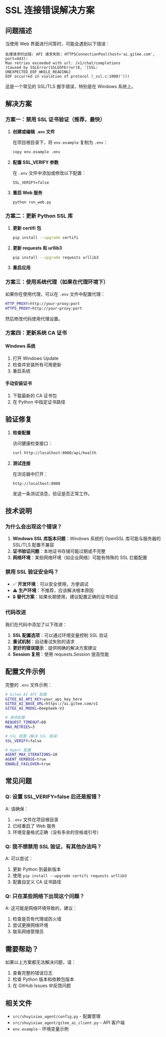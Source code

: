 # SSL 连接错误解决方案

## 问题描述

当使用 Web 界面进行问答时，可能会遇到以下错误：

```
处理请求时出错: API 请求失败: HTTPSConnectionPool(host='ai.gitee.com', port=443): 
Max retries exceeded with url: /v1/chat/completions 
(Caused by SSLError(SSLEOFError(8, '[SSL: UNEXPECTED_EOF_WHILE_READING] 
EOF occurred in violation of protocol (_ssl.c:1000)')))
```

这是一个常见的 SSL/TLS 握手错误，特别是在 Windows 系统上。

## 解决方案

### 方案一：禁用 SSL 证书验证（推荐，最快）

1. **创建或编辑 `.env` 文件**
   
   在项目根目录下，将 `env.example` 复制为 `.env`：
   ```bash
   copy env.example .env
   ```

2. **配置 SSL_VERIFY 参数**
   
   在 `.env` 文件中添加或修改以下配置：
   ```
   SSL_VERIFY=false
   ```

3. **重启 Web 服务**
   ```bash
   python run_web.py
   ```

### 方案二：更新 Python SSL 库

1. **更新 certifi 包**
   ```bash
   pip install --upgrade certifi
   ```

2. **更新 requests 和 urllib3**
   ```bash
   pip install --upgrade requests urllib3
   ```

3. **重启应用**

### 方案三：使用系统代理（如果在代理环境下）

如果你在使用代理，可以在 `.env` 文件中配置代理：

```bash
HTTP_PROXY=http://your-proxy:port
HTTPS_PROXY=http://your-proxy:port
```

然后修改代码使用代理设置。

### 方案四：更新系统 CA 证书

#### Windows 系统
1. 打开 Windows Update
2. 检查并安装所有可用更新
3. 重启系统

#### 手动安装证书
1. 下载最新的 CA 证书包
2. 在 Python 中指定证书路径

## 验证修复

1. **检查配置**
   
   访问健康检查接口：
   ```bash
   curl http://localhost:8000/api/health
   ```

2. **测试连接**
   
   在浏览器中打开：
   ```
   http://localhost:8000
   ```
   
   发送一条测试消息，验证是否正常工作。

## 技术说明

### 为什么会出现这个错误？

1. **Windows SSL 库版本问题**：Windows 系统的 OpenSSL 库可能与服务器的 SSL/TLS 配置不兼容
2. **证书验证问题**：本地证书存储可能过期或不完整
3. **网络环境**：某些网络环境（如企业网络）可能有特殊的 SSL 拦截配置

### 禁用 SSL 验证安全吗？

- ✅ **开发环境**：可以安全使用，方便调试
- ⚠️ **生产环境**：不推荐，应该解决根本原因
- 🔒 **替代方案**：如果长期使用，建议配置正确的证书验证

### 代码改进

我们在代码中添加了以下改进：

1. **SSL 配置选项**：可以通过环境变量控制 SSL 验证
2. **重试机制**：自动重试失败的请求
3. **更好的错误提示**：提供明确的解决方案建议
4. **Session 复用**：使用 requests.Session 提高性能

## 配置文件示例

完整的 `.env` 文件示例：

```bash
# Gitee AI API 配置
GITEE_AI_API_KEY=your_api_key_here
GITEE_AI_BASE_URL=https://ai.gitee.com/v1
GITEE_AI_MODEL=DeepSeek-V3

# 请求配置
REQUEST_TIMEOUT=60
MAX_RETRIES=3

# SSL 配置（解决 SSL 错误）
SSL_VERIFY=false

# Agent 配置
AGENT_MAX_ITERATIONS=10
AGENT_VERBOSE=true
ENABLE_FAILOVER=true
```

## 常见问题

### Q: 设置 SSL_VERIFY=false 后还是报错？

A: 请确保：
1. `.env` 文件在项目根目录
2. 已经重启了 Web 服务
3. 环境变量格式正确（没有多余的空格或引号）

### Q: 我不想禁用 SSL 验证，有其他办法吗？

A: 可以尝试：
1. 更新 Python 到最新版本
2. 使用 `pip install --upgrade certifi requests urllib3`
3. 配置自定义 CA 证书路径

### Q: 只在某些网络下出现这个问题？

A: 这可能是网络环境导致的，建议：
1. 检查是否有代理或防火墙
2. 尝试更换网络环境
3. 联系网络管理员

## 需要帮助？

如果以上方案都无法解决问题，请：

1. 查看完整的错误日志
2. 检查 Python 版本和依赖包版本
3. 在 GitHub Issues 中反馈问题

## 相关文件

- `src/shuyixiao_agent/config.py` - 配置管理
- `src/shuyixiao_agent/gitee_ai_client.py` - API 客户端
- `env.example` - 环境变量示例

